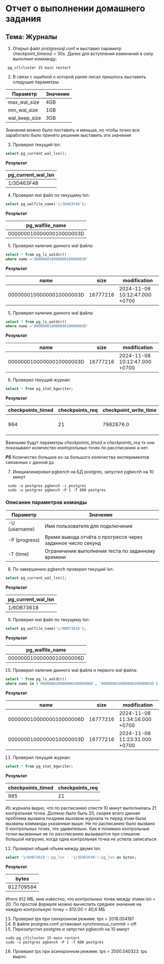 # Отчет о выполнении домашнего задания
## Тема: Журналы
1. Открыл файл postgressql.conf и выставил параметр checkpoint_timeout = 30s. Далее для вступления изменений в силу выполнил комманду:
```CMD
 pg_ctlcluster 15 main restart
```
2. В связи с ошибкой о которой ранее писал пришлось выставить следущие параметры:

| Параметр       | Значение |
 |----------------|----------|
| max_wal_size   | 4GB      |
| min_wal_size   | 1GB      |
| wal_keep_size  | 3GB      |
Значения можно было поставить и меньше, но чтобы точно все заработало было принято решение выставить эти значения

3. Проверил текущий lsn:
```SQL
select pg_current_wal_lsn();
```
**Результат**

| pg_current_wal_lsn |
|--------------------|
| 1/3D463F48         |

4. Проверил wal файл по текущему lsn:
```SQL
select pg_walfile_name('1/3D463F48'); 
```
**Результат**

| pg_walfile_name          |
|--------------------------|
| 00000001000000010000003D |

5. Проверил наличие данного wal файла:
```SQL
select * from pg_ls_waldir()
where name ='00000001000000010000003D'
```
**Результат**

| name                     | size     | modification                  |
|--------------------------|----------|-------------------------------|
| 00000001000000010000003D | 16777216 | 2024-11-08 10:12:47.000 +0700 |

5. Проверил наличие данного wal файла:
```SQL
select * from pg_ls_waldir()
where name ='00000001000000010000003D'
```
**Результат**

| name                     | size     | modification                  |
|--------------------------|----------|-------------------------------|
| 00000001000000010000003D | 16777216 | 2024-11-08 10:12:47.000 +0700 |

6. Проверил текущий журнал:
```SQL
select * from pg_stat_bgwriter;
```
**Результат**

| checkpoints_timed | checkpoints_req | checkpoint_write_time | checkpoint_sync_time | buffers_checkpoint | buffers_clean | maxwritten_clean | buffers_backend | buffers_backend_fsync | buffers_alloc | stats_reset                    |
|-------------------|-----------------|-----------------------|----------------------|--------------------|---------------|------------------|-----------------|-----------------------|---------------|--------------------------------|
| 964               | 21              | 7982876.0             | 706.0                | 383013             | 0             | 0                | 54145           | 0                     | 77153         | 2024-11-06 07:35:38.943 +0700  |

Важными будут параметры *checkpoints_timed* и *checkpoints_req* тк они показывают количество конторольных точек по рассписанию и нет.

***PS*** Количество большое из-за большого количества экспериментов связанных с данной дз.

7. Инициализировал pgbench на БД postgres, запустил pgbecnh на 10 минут
```CMD
 sudo -u postgres pgbench -i postgres
 sudo -u postgres pgbench -P 1 -T 600 postgres
```
### Описание параметров команды

| Параметр       | Значение                                                    |
|----------------|-------------------------------------------------------------|
| -U  (username) | Имя пользователя для подключения                            |
| -P  (progress) | Время вывода отчёта о прогрессе через заданное число секунд |
| -T  (time)     | Ограничение выполнения теста по заданному времени           |

8. По завершению pgbench проверил текущий lsn:
```SQL
select pg_current_wal_lsn();
```
**Результат**

| pg_current_wal_lsn |
|--------------------|
| 1/6DB73618         |

9. Проверил wal файл по текущему lsn:
```SQL
select pg_walfile_name('1/6DB73618'); 
```
**Результат**

| pg_walfile_name          |
|--------------------------|
| 00000001000000010000006D |

10. Проверил наличие данного wal файла и первого wal файла:
```SQL
select * from pg_ls_waldir()
where name in ('00000001000000010000006D', '00000001000000010000003D')
```
**Результат**

| name                     | size     | modification                  |
|--------------------------|----------|-------------------------------|
| 00000001000000010000006D | 16777216 | 2024-11-08 11:34:16.000 +0700 |
| 00000001000000010000003D | 16777216 | 2024-11-08 11:23:31.000 +0700 |

11. Проверил текущий журнал:
```SQL
select * from pg_stat_bgwriter;
```
**Результат**

| checkpoints_timed | checkpoints_req |
|-------------------|-----------------|
| 985               | 21              | 

Из журнала видно, что по расписанию спистя 10 минут выполнилась 21 контрольная точка.
Должно было быть 20, скорее всего данная проблема вызвана поздним вызовом журнала
тк перед этим были вызваны комманды указанные выше.
Не по расписанию было вызвано 0 контрольных точек, что удивительно.
Как я понимаю контрольные точки вызванные не по рассписанию вызываются при слишком большой нагрузке, когда одна контрольная точка не успела записаться.

12. Проверил общий объем между двумя lsn:
```SQL
select '1/6DB73618'::pg_lsn - '1/3D463F48'::pg_lsn as bytes;
```
**Результат**

| bytes     |
|-----------|
| 812709584 |
Итого 812 МБ. мне известно, что контрольных точек между этими lsn = 20.
По простой формуле можно вычеслить среднее значение на каждую контрольную точку = 812/20 = 40,6 МБ

13. Проверил tps при синхронном режиме. tps = 2018.054197
14. В файле postgres.conf установил synchronous_commit = off.
15. Перезапустил postgres и запустил pgbecnh на 10 минут
```CMD
sudo pg_ctlcluster 15 main restart
sudo -u postgres pgbench -P 1 -T 600 postgres
```
16. Проверил tps при асинхронном режиме. tps = 2500.540323. tps вырос. 